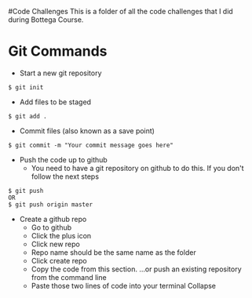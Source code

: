 #Code Challenges
 This is a folder of all the code challenges that I did during Bottega Course.

# Git Commands
- Start a new git repository
```
$ git init
```
- Add files to be staged
```
$ git add .
```
- Commit files (also known as a save point)
```
$ git commit -m "Your commit message goes here"
```
- Push the code up to github
  - You need to have a git repository on github to do this.  If you don't follow the next steps
```
$ git push
OR
$ git push origin master
```
- Create a github repo
  - Go to github
  - Click the plus icon
  - Click new repo
  - Repo name should be the same name as the folder
  - Click create repo
  - Copy the code from this section.  …or push an existing repository from the command line
  - Paste those two lines of code into your terminal
Collapse



